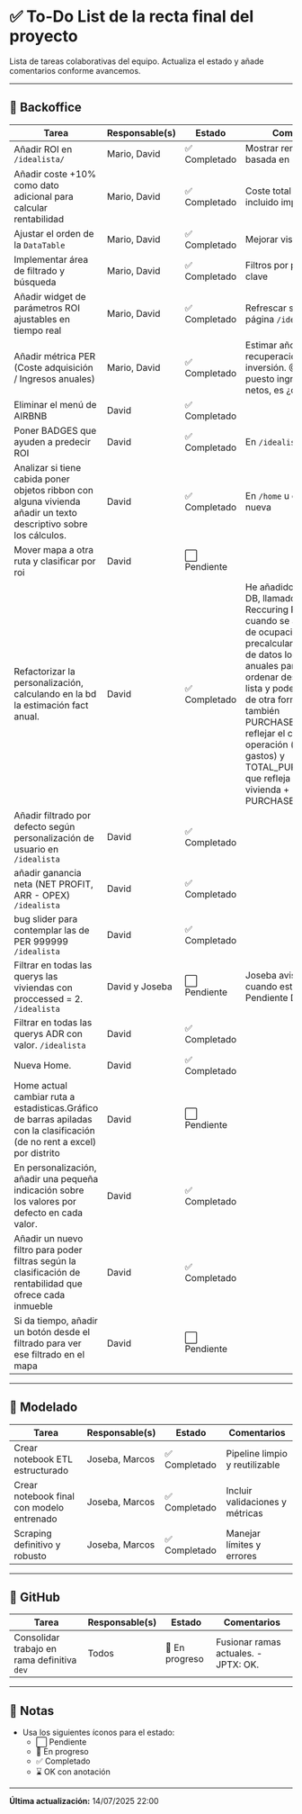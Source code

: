 # ✅ To-Do List de la recta final del proyecto

Lista de tareas colaborativas del equipo. Actualiza el estado y añade comentarios conforme avancemos.

---

## 🧾 Backoffice

| Tarea                                                                          | Responsable(s) | Estado        | Comentarios                                                                                                                                                                                                                                                                                                                                                                                                         |
| ------------------------------------------------------------------------------ | -------------- | ------------- | ------------------------------------------------------------------------------------------------------------------------------------------------------------------------------------------------------------------------------------------------------------------------------------------------------------------------------------------------------------------------------------------------------------------- |
| Añadir ROI en `/idealista/`                                                    | Mario, David   | ✅ Completado | Mostrar rentabilidad basada en ROI                                                                                                                                                                                                                                                                                                                                                                                  |
| Añadir coste +10% como dato adicional para calcular rentabilidad               | Mario, David   | ✅ Completado | Coste total vivienda incluido impuesto                                                                                                                                                                                                                                                                                                                                                                              |
| Ajustar el orden de la `DataTable`                                             | Mario, David   | ✅ Completado | Mejorar visualización                                                                                                                                                                                                                                                                                                                                                                                               |
| Implementar área de filtrado y búsqueda                                        | Mario, David   | ✅ Completado | Filtros por parámetros clave                                                                                                                                                                                                                                                                                                                                                                                        |
| Añadir widget de parámetros ROI ajustables en tiempo real                      | Mario, David   | ✅ Completado | Refrescar sin recargar página `/idealista`                                                                                                                                                                                                                                                                                                                                                                          |
| Añadir métrica PER (Coste adquisición / Ingresos anuales)                      | Mario, David   | ✅ Completado | Estimar años de recuperación de inversión. @Mario, he puesto ingresos anuales netos, es ¿ok?                                                                                                                                                                                                                                                                                                                        |
| Eliminar el menú de AIRBNB                                                     | David          | ✅ Completado |                                                                                                                                                                                                                                                                                                                                                                                                                     |
| Poner BADGES que ayuden a predecir ROI                                         | David          | ✅ Completado | En `/idealista`                                                                                                                                                                                                                                                                                                                                                                                                     |
| Analizar si tiene cabida poner objetos ribbon con alguna vivienda añadir un texto descriptivo sobre los cálculos.              | David          | ✅ Completado  | En `/home` u otra página nueva                                                                                                                                                                                                                                                                                                                                                                                      |
| Mover mapa a otra ruta y clasificar por roi                                    | David          | ⬜ Pendiente  |                                                                                                                                                                                                                                                                                                                                                                                                                     |
| Refactorizar la personalización, calculando en la bd la estimación fact anual. | David          | ✅ Completado | He añadido un campo a la DB, llamado ARR (Annual Reccuring Revenue), cuando se actualiza el % de ocupación precalculamos en la base de datos los ingresos anuales para poderlos ordenar después en la lista y poder manejarlos de otra forma. Introduzco también PURCHASE_COST para reflejar el coste de la operación (impuestos y gastos) y TOTAL_PURCHASE_COST que refleja Importe de la vivienda + PURCHASE_COST |
| Añadir filtrado por defecto según personalización de usuario en `/idealista`                                    | David          | ✅ Completado  |                                                                                                                                                                                                                                                                                                                                                                                                                     |
| añadir ganancia neta (NET PROFIT, ARR - OPEX) `/idealista`                                    | David          | ✅ Completado  |                                                                                                                                                                                                                                                                                                                                                                                                                     |
| bug slider para contemplar las de PER 999999 `/idealista`                                    | David          | ✅ Completado  |                                                                                                                                                                                                                                                                                                                                                                                                                     |
| Filtrar en todas las querys las viviendas con proccessed = 2. `/idealista`                                    | David y Joseba         | ⬜ Pendiente  |  Joseba avisa a David cuando esté listo. OK Pendiente David                                                                                                                                                                                                                                                                                                                                                                                                                 |
| Filtrar en todas las querys ADR con valor. `/idealista`                                    | David          | ✅ Completado  |                                                                                                                                                                                                                                                                                                                                                                                                                     |
| Nueva Home.                                   | David          | ✅ Completado  |                                                                                                                                                                                                                                                                                                                                                                                                                     |
| Home actual cambiar ruta a estadisticas.Gráfico de barras apiladas con la clasificación (de no rent a excel) por distrito                                 | David          | ⬜ Pendiente  |                                                                                                                                                                                                                                                                                                                                                                                                                     |
| En personalización, añadir una pequeña indicación sobre los valores por defecto en cada valor.                                  | David          | ✅ Completado  |                                                                                                                                                                                                                                                                                                                                                                                                                     |
| Añadir un nuevo filtro para poder filtras según la clasificación de rentabilidad que ofrece cada inmueble                                  | David          | ✅ Completado  |                                                                                                                                                                                                                                                                                                                                                                                                                     |
| Si da tiempo, añadir un botón desde el filtrado para ver ese filtrado en el mapa                                  | David          | ⬜ Pendiente  |                                                                                                                                                                                                                                                                                                                                                                                                                     |

---

## 🧪 Modelado

| Tarea                                     | Responsable(s) | Estado        | Comentarios                     |
| ----------------------------------------- | -------------- | ------------- | ------------------------------- |
| Crear notebook ETL estructurado           | Joseba, Marcos | ✅ Completado | Pipeline limpio y reutilizable  |
| Crear notebook final con modelo entrenado | Joseba, Marcos | ✅ Completado | Incluir validaciones y métricas |
| Scraping definitivo y robusto             | Joseba, Marcos | ✅ Completado | Manejar límites y errores       |

---

## 🧩 GitHub

| Tarea                                       | Responsable(s) | Estado         | Comentarios                          |
| ------------------------------------------- | -------------- | -------------- | ------------------------------------ |
| Consolidar trabajo en rama definitiva `dev` | Todos          | 🔄 En progreso | Fusionar ramas actuales. - JPTX: OK. |

---

## 📌 Notas

- Usa los siguientes íconos para el estado:
  - ⬜ Pendiente
  - 🔄 En progreso
  - ✅ Completado
  - ⌛ OK con anotación

---


**Última actualización:** 14/07/2025 22:00
